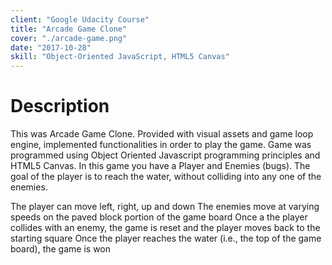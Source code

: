 ```yaml
---
client: "Google Udacity Course"
title: "Arcade Game Clone"
cover: "./arcade-game.png"
date: "2017-10-28"
skill: "Object-Oriented JavaScript, HTML5 Canvas"
---
```

# Description

This was Arcade Game Clone. Provided with visual assets and game loop engine, implemented functionalities in order to play the game. Game was programmed using Object Oriented Javascript programming principles and HTML5 Canvas.
In this game you have a Player and Enemies (bugs). The goal of the player is to reach the water, without colliding into any one of the enemies.

The player can move left, right, up and down
The enemies move at varying speeds on the paved block portion of the game board
Once a the player collides with an enemy, the game is reset and the player moves back to the starting square
Once the player reaches the water (i.e., the top of the game board), the game is won
